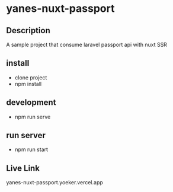 # yanes-nuxt-passport

## Description
A sample project that consume laravel passport api with nuxt SSR

## install
- clone project
- npm install

## development
- npm run serve

## run server
- npm run start

## Live Link
yanes-nuxt-passport.yoeker.vercel.app

